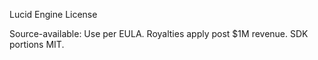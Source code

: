 Lucid Engine License

Source-available: Use per EULA. Royalties apply post $1M revenue.
SDK portions MIT.